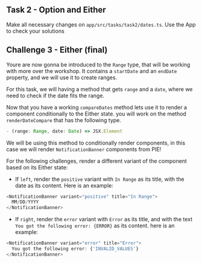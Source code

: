 ## Task 2 - Option and Either

Make all necessary changes on `app/src/tasks/task2/dates.ts`.
Use the App to check your solutions

## Challenge 3 - Either (final)

Youre are now gonna be introduced to the `Range` type, that will be working with more over the workshop. It contains a `startDate` and an `endDate` property, and we will use it
to create ranges.

For this task, we will having a method that gets `range` and a `date`, where we need to check if the date fits the range.

Now that you have a working `compareDates` method lets use it to render a component conditionally to the Either state. you will work on the method `renderDateCompare` that has the following type.

```typescript
- (range: Range, date: Date) => JSX.Element
```

We will be using this method to conditionally render components, in this case we will render `NotificationBanner` components from PIE!

For the following challenges, render a different variant of the component based on its Either state:

- If `left`, render the `positive` variant with `In Range` as its title, with the date as its content. Here is an example:

```typescript
<NotificationBanner variant="positive" title="In Range">
  MM/DD/YYYY
</NotificationBanner>
```

- If `right`, render the `error` variant with `Error` as its title, and with the text `You got the following error: {ERROR}` as its content. here is an example:

```typescript
<NotificationBanner variant="error" title="Error">
  You got the following error: {'INVALID_VALUES'}
</NotificationBanner>
```

